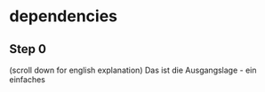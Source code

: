 # dependencies
## Step 0
(scroll down for english explanation)
Das ist die Ausgangslage - ein einfaches 